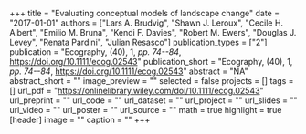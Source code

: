 +++
title = "Evaluating conceptual models of landscape change"
date = "2017-01-01"
authors = ["Lars A. Brudvig", "Shawn J. Leroux", "Cecile H. Albert", "Emilio M. Bruna", "Kendi F. Davies", "Robert M. Ewers", "Douglas J. Levey", "Renata Pardini", "Julian Resasco"]
publication_types = ["2"]
publication = "Ecography, (40), 1, _pp. 74--84_, https://doi.org/10.1111/ecog.02543"
publication_short = "Ecography, (40), 1, _pp. 74--84_, https://doi.org/10.1111/ecog.02543"
abstract = "NA"
abstract_short = ""
image_preview = ""
selected = false
projects = []
tags = []
url_pdf = "https://onlinelibrary.wiley.com/doi/10.1111/ecog.02543"
url_preprint = ""
url_code = ""
url_dataset = ""
url_project = ""
url_slides = ""
url_video = ""
url_poster = ""
url_source = ""
math = true
highlight = true
[header]
image = ""
caption = ""
+++
